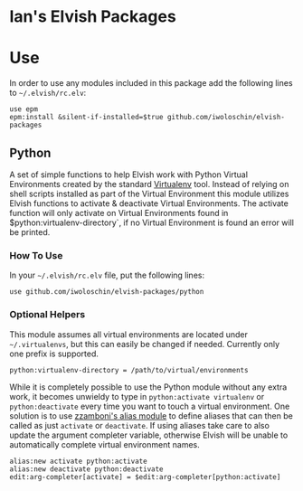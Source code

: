 # Ian's Elvish Packages

# Use
In order to use any modules included in this package add the following lines to `~/.elvish/rc.elv`:
```elvish
use epm
epm:install &silent-if-installed=$true github.com/iwoloschin/elvish-packages
```

## Python
A set of simple functions to help Elvish work with Python Virtual Environments created by the standard [Virtualenv](https://virtualenv.pypa.io/en/stable/) tool. Instead of relying on shell scripts installed as part of the Virtual Environment this module utilizes Elvish functions to activate & deactivate Virtual Environments.  The activate function will only activate on Virtual Environments found in $python:virtualenv-directory`, if no Virtual Environment is found an error will be printed.

### How To Use
In your `~/.elvish/rc.elv` file, put the following lines:
```elvish
use github.com/iwoloschin/elvish-packages/python
```

### Optional Helpers
This module assumes all virtual environments are located under `~/.virtualenvs`, but this can easily be changed if needed.  Currently only one prefix is supported.
```elvish
python:virtualenv-directory = /path/to/virtual/environments
```

While it is completely possible to use the Python module without any extra work, it becomes unwieldy to type in `python:activate virtualenv` or `python:deactivate` every time you want to touch a virtual environment.  One solution is to use [zzamboni's alias module](https://github.com/zzamboni/elvish-modules/blob/master/alias.org) to define aliases that can then be called as just `activate` or `deactivate`.  If using aliases take care to also update the argument completer variable, otherwise Elvish will be unable to automatically complete virtual environment names.
```elvish
alias:new activate python:activate
alias:new deactivate python:deactivate
edit:arg-completer[activate] = $edit:arg-completer[python:activate]
```
